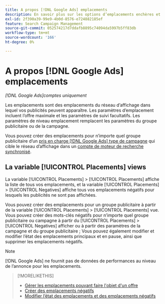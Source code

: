 ```yaml
---
title: A propos [!DNL Google Ads] emplacements
description: En savoir plus sur les options d’emplacements enchères et négatifs pour [!DNL Google Ads].
exl-id: 2f390a39-99e9-4b0d-8576-e724882185ef
feature: Search Campaign Management
source-git-commit: 052574217d7ddafb8895c74094da5997b5ff83db
workflow-type: tm+mt
source-wordcount: '166'
ht-degree: 0%

---
```


# A propos [!DNL Google Ads] emplacements

*[!DNL Google Ads]comptes uniquement*

Les emplacements sont des emplacements du réseau d’affichage dans lequel vos publicités peuvent apparaître. Les paramètres d’emplacement incluent l’offre maximale et les paramètres de suivi facultatifs. Les paramètres de niveau emplacement remplacent les paramètres du groupe publicitaire ou de la campagne.

Vous pouvez créer des emplacements pour n’importe quel groupe publicitaire d’un [pris en charge [!DNL Google Ads] type de campagne](/help/search-social-commerce/introduction/supported-inventory.md) qui cible le réseau d’affichage dans un [compte de moteur de recherche synchronisé](/help/search-social-commerce/campaign-management/accounts/ad-network-account-about.md).

## La variable [!UICONTROL Placements] views

La variable [!UICONTROL Placements] > [!UICONTROL Placements] affiche la liste de tous vos emplacements, et la variable [!UICONTROL Placements] > [!UICONTROL Negatives] affiche tous vos emplacements négatifs pour lesquels les publicités ne sont pas affichées.

Vous pouvez créer des emplacements pour un groupe publicitaire à partir de la variable [!UICONTROL Placements] > [!UICONTROL Placements] vue. Vous pouvez créer des mots-clés négatifs pour n’importe quel groupe publicitaire ou campagne à partir du [!UICONTROL Placements] > [!UICONTROL Negatives] afficher ou à partir des paramètres de la campagne et du groupe publicitaire ;  Vous pouvez également modifier et modifier l’état des emplacements principaux et en pause, ainsi que supprimer les emplacements négatifs.

>[!NOTE]
>
>[!DNL Google Ads] ne fournit pas de données de performances au niveau de l’annonce pour les emplacements.

>[!MORELIKETHIS]
>
>* [Gérer les emplacements pouvant faire l&#39;objet d&#39;un offre](placement-manage.md)
>* [Créer des emplacements négatifs](placement-negative-create.md)
>* [Modifier l’état des emplacements et des emplacements négatifs](placement-status-edit.md)

